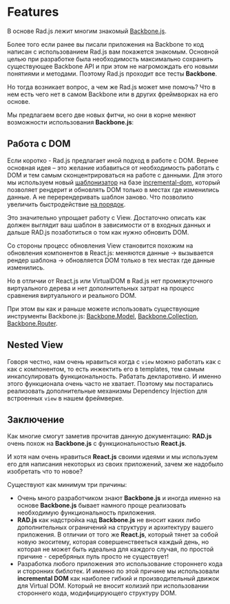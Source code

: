 # Features

В основе Rad.js лежит многим знакомый [Backbone.js](http://backbonejs.org/).

Более того если ранее вы писали приложения на Backbone то код написан с использованием Rad.js вам покажется знакомым. Основной целью при разработке была необходимость максимально сохранить существующее Backbone API и при этом не нагромождать его новыми понятиями и методами. Поэтому Rad.js проходит все тесты **Backbone**.
  
Но тогда возникает вопрос, а чем же  Rad.js может мне помочь? Что в нем есть чего нет в самом Backbone или в других фреймворках на его основе.

Мы предлагаем всего две новых фитчи, но они в корне меняют возможности использования **Backbone.js**:

## Работа с DOM   

Если коротко -  Rad.js предлагает иной подход в работе с DOM. Вернее основная идея – это желание избавиться от необходимость работать с DOM и тем самым сконцентрироваться на работе с данными. Для этого мы используем новый [шаблонизатор](https://github.com/Rapid-Application-Development-JS/itemplate) на базе [incremental-dom](https://medium.com/google-developers/introducing-incremental-dom-e98f79ce2c5f#.5mlc5ju6h), который позволяет рендерит и обновлять DOM только в местах где изменились данные. А не перерендеривать шаблон заново. Что позволило увеличить быстродействие [на порядок](https://auth0.com/blog/2016/01/11/updated-and-improved-more-benchmarks-virtual-dom-vs-angular-12-vs-mithril-js-vs-the-rest/).   

Это значительно упрощает работу с View. Достаточно описать как должен выглядит ваш шаблон в зависимости от в входных данных и дальше RAD.js позаботиться о том как нужно обновить DOM.  

Со стороны процесс обновления View становится похожим на обновления компонентов в React.js: меняются данные → вызывается рендер шаблона → обновляется DOM только в тех местах где данные изменились.   

Но в отличии от React.js или VirtualDOM в Rad.js нет промежуточного виртуального дерева и нет дополнительных затрат на процесс сравнения виртуального и реального DOM.  

При этом вы как и раньше можете использовать существующие инструменты Backbone.js: [Backbone.Model](http://backbonejs.org/#Model), [Backbone.Collection](http://backbonejs.org/#Collection), [Backbone.Router](http://backbonejs.org/#Router).

## Nested View

Говоря честно, нам очень нравиться когда с `view` можно работать как с как с компонентом, то есть инжектить его в templates, тем самым инкапсулировать функциональность. Рабатать декларотивно. И именно этого функционала очень часто не хватает. Поэтому мы постарались реализовать дополнительные механизмы Dependency Injection для встроенных `view` в нашем фреймверке.

## Заключение
Как многие смогут заметив прочитав данную документацию: **RAD.js** очень похож на **Backbone.js** с функциональностью **React.js**. 

И хотя нам очень нравиться **React.js** своими идеями и мы используем его для написания некоторых из своих приложений, зачем же надобыло изобретать что то новое?

Существуют как минимум три причины:

* Очень много разработчиком знают **Backbone.js** и иногда именно на основе **Backbone.js** бывает намного проще реализовать необходимую функциональность приложения.
* **RAD.js** как надстройка над **Backbone.js** не вносит каких либо дополнительных ограничений на структуру и архитектуру вашего приложения. В отличии от того же **React.js**, который тянет за собой новую экоситему, которая совершенствееться каждый день, но которая не может быть идеальна для каждого случая, по простой причине - серебряных пуль просто не существует!
* Разработка любого приложения это использование стороннего кода и сторонних библотек. И именно по этой причине мы использовали **incremental DOM** как наиболее гибкий и производительный движок для Virtual DOM. Который не вносит колизий при использовании стороннего кода, модифицирующего структуру DOM.